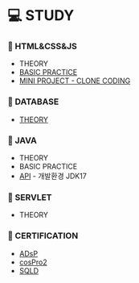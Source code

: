 # 💻 STUDY


### 📄 HTML&CSS&JS
* THEORY
* [BASIC PRACTICE](HTML_CSS_JS/BASIC_PRACTICE)
* [MINI PROJECT - CLONE CODING](https://github.com/silverywaves/IT_ACADEMY/tree/a43592d723371f269322d3ff4cac8d41ef734481/HTML_CSS_JS/PROJECTS_CLON)


### 📄 DATABASE
* [THEORY](DATABASE)
  

### 📄 JAVA
* THEORY
* BASIC PRACTICE
* [API](https://docs.oracle.com/en/java/javase/17/docs/api/index.html)  - 개발환경 JDK17
  

### 📄 SERVLET
* THEORY


### 📄 CERTIFICATION
* [ADsP](ADsP)
* [cosPro2](JAVA/cosPro2)
* [SQLD](SQLD)
